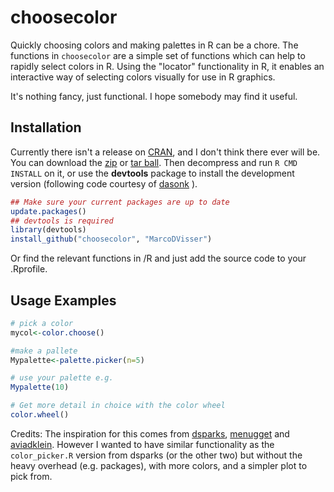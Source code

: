 choosecolor
==========

Quickly choosing colors and making palettes in R can be a chore.
The functions in `choosecolor` are a simple set of functions 
which can help to rapidly select  colors in R.  Using the "locator"
functionality in R, it enables an interactive way of selecting colors 
visually for use in R graphics. 

It's nothing fancy, just functional. I hope somebody may find it useful.

## Installation

Currently there isn't a release on [CRAN](http://cran.r-project.org/),
and I don't think there ever will be. You can 
download the [zip](https://github.com/MarcoDVisser/choosecolor/zipball/master) 
or [tar ball](https://github.com/MarcoDVisser/choosecolor/tarball/master).
Then decompress and run `R CMD INSTALL` on it, 
or use the **devtools** package to install the development version
(following code courtesy of [dasonk](https://github.com/Dasonk) ).

```r
## Make sure your current packages are up to date
update.packages()
## devtools is required
library(devtools)
install_github("choosecolor", "MarcoDVisser")
```

Or find the relevant functions in /R and just 
add the source code to your .Rprofile.
 
## Usage Examples

```r
# pick a color
mycol<-color.choose()

#make a pallete 
Mypalette<-palette.picker(n=5) 

# use your palette e.g.
Mypalette(10)

# Get more detail in choice with the color wheel
color.wheel()

```
Credits:
The inspiration for this comes from [dsparks](https://gist.github.com/dsparks/4021110),
[menugget](http://menugget.blogspot.nl/2013/01/choosing-colors-visually-with-getcolors.html#more)
and [aviadklein](http://aviadklein.wordpress.com/2010/05/21/color-choosing-made-easy/).
However I wanted to have similar functionality as the `color_picker.R` 
version from dsparks (or the other two) but without the heavy overhead (e.g. packages), with 
more colors, and a simpler plot to pick from.
